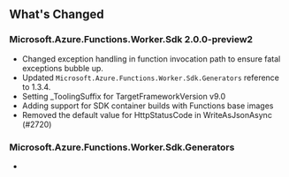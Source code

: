 ## What's Changed

<!-- Please add your release notes in the following format:
- My change description (#PR/#issue)
-->

### Microsoft.Azure.Functions.Worker.Sdk 2.0.0-preview2

- Changed exception handling in function invocation path to ensure fatal exceptions bubble up.
- Updated `Microsoft.Azure.Functions.Worker.Sdk.Generators` reference to 1.3.4.
- Setting _ToolingSuffix for TargetFrameworkVersion v9.0
- Adding support for SDK container builds with Functions base images
- Removed the default value for HttpStatusCode in WriteAsJsonAsync (#2720)

### Microsoft.Azure.Functions.Worker.Sdk.Generators <version>

- <entry>
